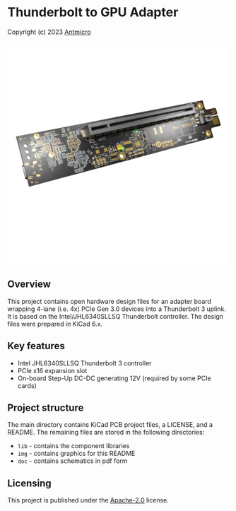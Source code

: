 # Thunderbolt to GPU Adapter

Copyright (c) 2023 [Antmicro](https://www.antmicro.com)

![](img/thunderbolt-gpu-adapter-render.png)

## Overview

This project contains open hardware design files for an adapter board wrapping 4-lane (i.e. 4x) PCIe Gen 3.0 devices into a Thunderbolt 3 uplink.
It is based on the Intel/JHL6340SLLSQ Thunderbolt controller.
The design files were prepared in KiCad 6.x.

## Key features

* Intel JHL6340SLLSQ Thunderbolt 3 controller 
* PCIe x16 expansion slot
* On-board Step-Up DC-DC generating 12V (required by some PCIe cards)

## Project structure

The main directory contains KiCad PCB project files, a LICENSE, and a README.
The remaining files are stored in the following directories:

* `lib` - contains the component libraries
* `img` - contains graphics for this README
* `doc` - contains schematics in pdf form

## Licensing

This project is published under the [Apache-2.0](LICENSE) license.

